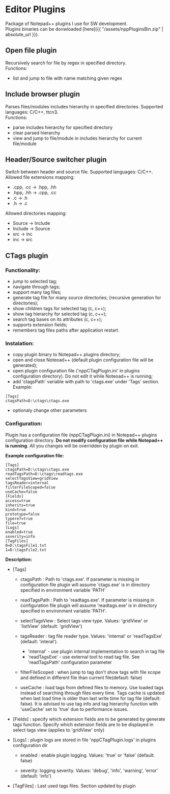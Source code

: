 # Editor Plugins

Package of Notepad++ plugins I use for SW development.  
Plugins binaries can be donwloaded [here]({{ "/assets/nppPluginsBin.zip" | absolute_url }}).

## Open file plugin

Recursively search for file by regex in specified directory.  
Functions:
 * list and jump to file with name matching given regex

## Include browser plugin

Parses files/modules includes hierarchy in specified directories.
Supported languages: C/C++, ttcn3.  
Functions:

 * parse includes hierarchy for specified directory
 * clear parsed hierarchy
 * view and jump to file/module in includes hierarchy for current file/module

## Header/Source switcher plugin

Switch between header and source file. Supported languages: C/C++.  
Allowed file extensions mapping:

 * .cpp, .cc -> .hpp, .hh
 * .hpp, .hh -> .cpp, .cc
 * .c -> .h
 * .h -> .c

Allowed directories mapping:

 * Source -> Include
 * Include -> Source
 * src -> inc
 * inc -> src


## CTags plugin

### Functionality:
 * jump to selected tag;
 * navigate through tags;
 * support many tag files;
 * generate tag file for many source directories;
   (recursive generation for directories);
 * show children tags for selected tag (c, c++);
 * show tag hierarchy for selected tag (c, c++);
 * search tag bases on its attributes (c, c++);
 * supports extension fields;
 * remembers tag files paths after application restart.

### Instalation:
 * copy plugin binary to Notepad++ plugins directory;
 * open and close Noteoad++ (default plugin configuration file will be generated);
 * open plugin configuration file ('nppCTagPlugin.ini' in plugins configuration directory).
   Do not edit it while Noteoad++ is running;
 * add 'ctagsPath' variable with path to 'ctags.exe' under 'Tags' section. Example:
```
[Tags]
ctagsPath=D:\ctags\ctags.exe
```
 * optionaly change other parameters

### Configuration:
Plugin has a configuration file (nppCTagPlugin.ini) in Notepad++ plugins
configuration directory. __Do not modify configuration file while Notepad++
is running__. All you changes will be overridden by plugin on exit.

__Example configuration file:__
```
[Tags]
ctagsPath=D:\ctags\ctags.exe
readTagsPath=D:\ctags\readtags.exe
selectTagsView=gridView
tagsReader=internal
filterFileScoped=false
useCache=false
[Fields]
access=true
inherits=true
kind=true
prototype=false
typeref=true
file=true
[Logs]
enabled=true
severity=info
[TagFiles]
0=D:\tagsFile1.txt
1=D:\tagsFile2.txt
```

__Description:__  

 * [Tags]
   * ctagsPath : Path to 'ctags.exe'. If parameter is missing in
     configuration file plugin will assume 'ctags.exe' is in
     directory specified in environment variable 'PATH'
    
   * readTagsPath : Path to 'readtags.exe'. If parameter is missing in
     configuration file plugin will assume 'readtags.exe' is in
     directory specified in environment variable 'PATH'.

   * selectTagsView : Select tags view type. Values: 'gridView' or
     'listView' (default: 'gridView')

   * tagsReader : tag file reader type. Values: 'internal'
     or 'readTagsExe' (default: 'interal').
     * 'internal' - use plugin
       internal implementation to search in tag file
     * 'readTagsExe' - use external tool to read tag file.
       See 'readTagsPath' configuration parameter

   * filterFileScoped : when jump to tag don't show tags with file scope
     and defined in different file than current file(default: false)
 
   * useCache : load tags from defined files to memory. Use loaded
     tags instead of searching through files every time. Tags cache
     is updated when last load time is older than last write time for
     tag file (default: false). It is advised to use tag info and
     tag hierarchy function with 'useCache' set to 'true' due to
     performance issues.

 * [Fields] : specify which extension fields are to be generated
    by generate tags function. Specify which extension fields
    are to be displayed in select tags view (applies to 'gridView' only)

 * [Logs] : plugin logs are stored in file 'nppCTagPlugin.logs'
   in plugins configuration dir
   * enabled : enable plugin logging. Values: 'true' or 'false' (default: false)

   * severity: logging severity. Values: 'debug', 'info', 'warning', 'error' (default: 'info')

 * [TagFiles] : Last used tags files. Section updated by plugin
